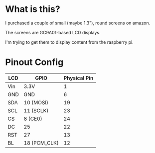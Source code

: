 # What is this?

I purchased a couple of small (maybe 1.3"), round screens on amazon.

The screens are GC9A01-based LCD displays.

I'm trying to get them to display content from the raspberry pi.

# Pinout Config
| LCD | GPIO         | Physical Pin |
| --- | ------------ | ------------ |
| Vin | 3.3V         | 1            |
| GND | GND          | 6            |
| SDA | 10 (MOSI)    | 19           |
| SCL | 11 (SCLK)    | 23           |
| CS  | 8 (CE0)      | 24           |
| DC  | 25           | 22           |
| RST | 27           | 13           |
| BL  | 18 (PCM_CLK) | 12           |


